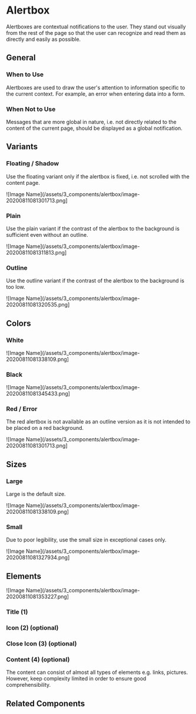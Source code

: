 # Alertbox

Alertboxes are contextual notifications to the user. They stand out visually from the rest of the page so that the user can recognize and read them as directly and easily as possible.

## General

### When to Use

Alertboxes are used to draw the user's attention to information specific to the current context. For example, an error when entering data into a form.

### When Not to Use

Messages that are more global in nature, i.e. not directly related to the content of the current page, should be displayed as a global notification.

## Variants

### Floating / Shadow

Use the floating variant only if the alertbox is fixed, i.e. not scrolled with the content page.

![Image Name](/assets/3_components/alertbox/image-20200811081301713.png]

### Plain

Use the plain variant if the contrast of the alertbox to the background is sufficient even without an outline.

![Image Name](/assets/3_components/alertbox/image-20200811081311813.png]

### Outline

Use the outline variant if the contrast of the alertbox to the background is too low.

![Image Name](/assets/3_components/alertbox/image-20200811081320535.png]

## Colors

### White

![Image Name](/assets/3_components/alertbox/image-20200811081338109.png]

### Black

![Image Name](/assets/3_components/alertbox/image-20200811081345433.png]

### Red / Error

The red alertbox is not available as an outline version as it is not intended to be placed on a red background.

![Image Name](/assets/3_components/alertbox/image-20200811081301713.png]

## Sizes

### Large

Large is the default size.

![Image Name](/assets/3_components/alertbox/image-20200811081338109.png]

### Small

Due to poor legibility, use the small size in exceptional cases only.

![Image Name](/assets/3_components/alertbox/image-20200811081327934.png]

## Elements

![Image Name](/assets/3_components/alertbox/image-20200811081353227.png]

### Title (1)
### Icon (2) (optional)
### Close Icon (3) (optional)
### Content (4) (optional)

The content can consist of almost all types of elements e.g. links, pictures. However, keep complexity limited in order to ensure good comprehensibility.

## Related Components
